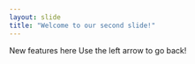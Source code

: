 ```yaml
---
layout: slide
title: "Welcome to our second slide!"
---
```

New features here
Use the left arrow to go back!
